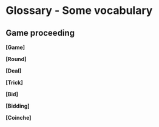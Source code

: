 
# Glossary - Some vocabulary


## Game proceeding

**[Game]**

**[Round]**

**[Deal]**

**[Trick]**

**[Bid]**

**[Bidding]**

**[Coinche]**
